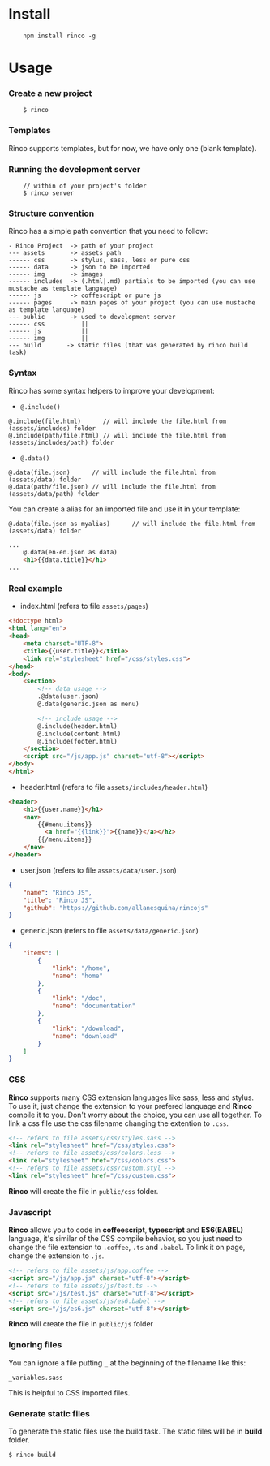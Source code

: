# Install

        npm install rinco -g

# Usage

### Create a new project

        $ rinco
### Templates
Rinco supports templates, but for now, we have only one (blank template).

### Running the development server

        // within of your project's folder
        $ rinco server

### Structure convention

Rinco has a simple path convention that you need to follow:

    - Rinco Project  -> path of your project
    --- assets       -> assets path
    ------ css       -> stylus, sass, less or pure css
    ------ data      -> json to be imported
    ------ img       -> images
    ------ includes  -> (.html|.md) partials to be imported (you can use mustache as template language)
    ------ js        -> coffescript or pure js
    ------ pages     -> main pages of your project (you can use mustache as template language)
    --- public       -> used to development server
    ------ css          ||
    ------ js           ||  
    ------ img          ||
    --- build       -> static files (that was generated by rinco build task)

### Syntax

Rinco has some syntax helpers to improve your development:

- <code>@.include()</code>

```
@.include(file.html)      // will include the file.html from (assets/includes) folder
@.include(path/file.html) // will include the file.html from (assets/includes/path) folder
```

- <code>@.data()</code>

```
@.data(file.json)      // will include the file.html from (assets/data) folder
@.data(path/file.json) // will include the file.html from (assets/data/path) folder
```

You can create a alias for an imported file and use it in your template:
```
@.data(file.json as myalias)      // will include the file.html from (assets/data) folder
```

```html
...
	@.data(en-en.json as data)
	<h1>{{data.title}}</h1>
...
```

### Real example

- index.html (refers to file <code>assets/pages</code>)

```html
<!doctype html>
<html lang="en">
<head>
	<meta charset="UTF-8">
	<title>{{user.title}}</title>
	<link rel="stylesheet" href="/css/styles.css">
</head>
<body>
	<section>
		<!-- data usage -->
		.@data(user.json)
		@.data(generic.json as menu)

		<!-- include usage -->
		@.include(header.html)
		@.include(content.html)
		@.include(footer.html)
	</section>
	<script src="/js/app.js" charset="utf-8"></script>
</body>
</html>
```
- header.html (refers to file <code>assets/includes/header.html</code>)


```html
<header>
	<h1>{{user.name}}</h1>
	<nav>
		{{#menu.items}}
		  <a href="{{link}}">{{name}}</a></h2>  
		{{/menu.items}}
	</nav>
</header>
```

- user.json (refers to file <code>assets/data/user.json</code>)

```json
{
	"name": "Rinco JS",
	"title": "Rinco JS",
	"github": "https://github.com/allanesquina/rincojs"
}
```

- generic.json (refers to file <code>assets/data/generic.json</code>)

```json
{
	"items": [
		{
			"link": "/home",
			"name": "home"
		},
		{
			"link": "/doc",
			"name": "documentation"
		},
		{
			"link": "/download",
			"name": "download"
		}
	]
}

```

### CSS

**Rinco** supports many CSS extension languages like sass, less and stylus. To use it, just change the extension to your prefered language and **Rinco** compile it to you. Don't worry about the choice, you can use all together.
To link a css file use the css filename changing the extention to <code>.css</code>.

```html
<!-- refers to file assets/css/styles.sass -->
<link rel="stylesheet" href="/css/styles.css">
<!-- refers to file assets/css/colors.less -->
<link rel="stylesheet" href="/css/colors.css">
<!-- refers to file assets/css/custom.styl -->
<link rel="stylesheet" href="/css/custom.css">
```

**Rinco** will create the file in <code>public/css</code> folder.


### Javascript

**Rinco** allows you to code in **coffeescript**, **typescript** and **ES6(BABEL)** language, it's similar of the CSS compile behavior, so you just need to change the file extension to <code>.coffee</code>, <code>.ts</code> and <code>.babel</code>. To link it on page, change the extension to <code>.js</code>.

```html
<!-- refers to file assets/js/app.coffee -->
<script src="/js/app.js" charset="utf-8"></script>
<!-- refers to file assets/js/test.ts -->
<script src="/js/test.js" charset="utf-8"></script>
<!-- refers to file assets/js/es6.babel -->
<script src="/js/es6.js" charset="utf-8"></script>
```

**Rinco** will create the file in <code>public/js</code> folder

### Ignoring files
You can ignore a file putting <code>_</code> at the beginning of the filename like this:
```
_variables.sass
```
This is helpful to CSS imported files.

### Generate static files

To generate the static files use the build task. The static files will be in **build** folder.

```
$ rinco build
```
